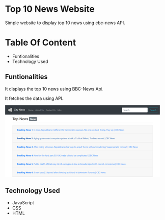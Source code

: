 # Top 10 News Website
Simple website to display top 10 news using cbc-news API.

# Table Of Content

- Funtionalities
- Technology Used

## Funtionalities
It displays the top 10 news using BBC-News Api.

It fetches the data using API.

![srceen shot](https://raw.githubusercontent.com/amitverma07/Top-10_News_Website/master/readm.PNG)

## Technology Used
- JavaScript
- CSS
- HTML
